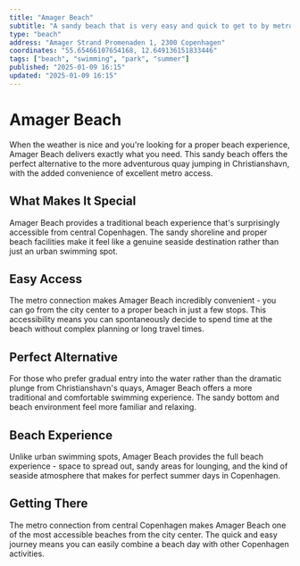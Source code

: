```yaml
---
title: "Amager Beach"
subtitle: "A sandy beach that is very easy and quick to get to by metro. Perfect alternative if you don't enjoy jumping off the quay in Christianshavn."
type: "beach"
address: "Amager Strand Promenaden 1, 2300 Copenhagen"
coordinates: "55.65466107654168, 12.649136151833446"
tags: ["beach", "swimming", "park", "summer"]
published: "2025-01-09 16:15"
updated: "2025-01-09 16:15"
---
```


# Amager Beach

When the weather is nice and you're looking for a proper beach experience, Amager Beach delivers exactly what you need. This sandy beach offers the perfect alternative to the more adventurous quay jumping in Christianshavn, with the added convenience of excellent metro access.

## What Makes It Special

Amager Beach provides a traditional beach experience that's surprisingly accessible from central Copenhagen. The sandy shoreline and proper beach facilities make it feel like a genuine seaside destination rather than just an urban swimming spot.

## Easy Access

The metro connection makes Amager Beach incredibly convenient - you can go from the city center to a proper beach in just a few stops. This accessibility means you can spontaneously decide to spend time at the beach without complex planning or long travel times.

## Perfect Alternative

For those who prefer gradual entry into the water rather than the dramatic plunge from Christianshavn's quays, Amager Beach offers a more traditional and comfortable swimming experience. The sandy bottom and beach environment feel more familiar and relaxing.

## Beach Experience

Unlike urban swimming spots, Amager Beach provides the full beach experience - space to spread out, sandy areas for lounging, and the kind of seaside atmosphere that makes for perfect summer days in Copenhagen.

## Getting There

The metro connection from central Copenhagen makes Amager Beach one of the most accessible beaches from the city center. The quick and easy journey means you can easily combine a beach day with other Copenhagen activities.
